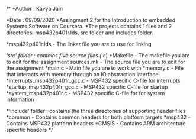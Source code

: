 /*
*Author : Kavya Jain

*Date : 09/09/2020
*Assingment 2 for the Introduction to embedded Systems Software on Coursera.
*The projects contains 1 files and 2 directories, msp432p401r.lds, src folder and includes folder.

*msp432p401r.lds - The linker file you are to use for linking

*‘src’ folder : contains five source files (*.c)
	*Makefile - The makefile you are to edit for the assignment sources.mk - The source file you are to edit for the assignment
	*main.c - Main file you are to work with
	*memory.c - File that interacts with memory through an IO abstraction interface
	*interrupts_msp432p401r_gcc.c - MSP432 specific C-file for interrupts
	*startup_msp432p401r_gcc.c - MSP432 specific C-file for startup
	*system_msp432p401r.c - MSP432 specific C-file for for system information

*‘include’ folder : contains the three directories of supporting header files
	*common - Contains common headers for both platform targets
	*msp432 - Contains MSP432 platform headers
	*CMSIS - Contains ARM architecture specific headers
*/
